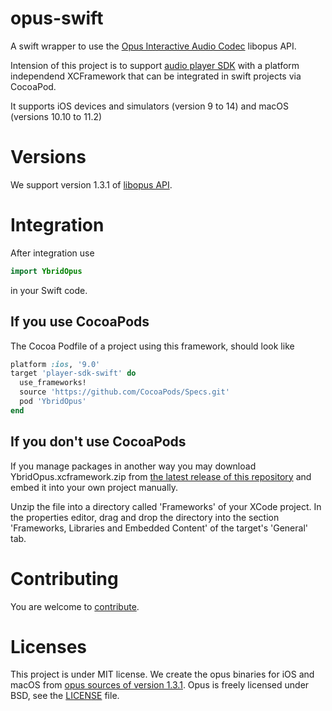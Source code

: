 # opus-swift
A swift wrapper to use the [Opus Interactive Audio Codec](https://opus-codec.org/) libopus API. 

Intension of this project is to support [audio player SDK](https://github.com/ybrid/player-sdk-swift) with a platform independend XCFramework that can be integrated in swift projects via CocoaPod.

It supports iOS devices and simulators (version 9 to 14) and macOS (versions 10.10 to 11.2)

# Versions
We support version 1.3.1 of [libopus API](https://opus-codec.org/docs/opus_api-1.3.1).

# Integration 
After integration use 
```swift 
import YbridOpus
``` 
in your Swift code.

## If you use CocoaPods 
The Cocoa Podfile of a project using this framework, should look like
```ruby
platform :ios, '9.0'
target 'player-sdk-swift' do
  use_frameworks!
  source 'https://github.com/CocoaPods/Specs.git'
  pod 'YbridOpus'
end
```
## If you don't use CocoaPods
If you manage packages in another way you may download YbridOpus.xcframework.zip from [the latest release of this repository](https://github.com/ybrid/opus-swift/releases) and embed it into your own project manually. 

Unzip the file into a directory called 'Frameworks' of your XCode project. In the properties editor, drag and drop the directory into the section 'Frameworks, Libraries and Embedded Content' of the target's 'General' tab.

# Contributing
You are welcome to [contribute](https://github.com/ybrid/opus-swift/blob/master/CONTRIBUTING.md).

# Licenses
This project is under MIT license. We create the opus binaries for iOS and macOS from [opus sources of version 1.3.1](https://opus-codec.org/release/stable/2019/04/12/libopus-1_3_1.html). Opus is freely licensed under BSD, see the [LICENSE](https://github.com/ybrid/opus-swift/blob/master/LICENSE) file.